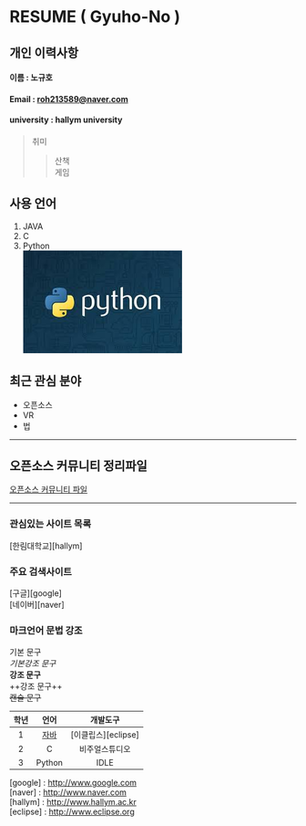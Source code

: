 # RESUME ( Gyuho-No )

## 개인 이력사항

#### 이름 : 노규호
#### Email : roh213589@naver.com 
#### university : hallym university 

> 취미  
>> 산책  
>> 게임  

## 사용 언어
1. JAVA  
2. C  
3. Python  
![Python icon](/파이썬이미지.jpg)  

## 최근 관심 분야
* 오픈소스
* VR
* 법



----------
## 오픈소스 커뮤니티 정리파일
[오픈소스 커뮤니티 파일](openSourceCommunity.md)
*****************

### 관심있는 사이트 목록
[한림대학교][hallym]

### 주요 검색사이트
[구글][google]  
[네이버][naver]

### 마크언어 문법 강조

기본 문구  
*기본강조 문구*  
**강조 문구**  
++강조 문구++  
~~캔슬 문구~~  

|학년|언어|개발도구|  
|:---:|:---:|:---:|  
|1|[자바](http://www.oracle.com)|[이클립스][eclipse]|
|2|C|비주얼스튜디오|  
|3|Python|IDLE|

[google] : http://www.google.com  
[naver] : http://www.naver.com  
[hallym] : http://www.hallym.ac.kr  
[eclipse] : http://www.eclipse.org  
